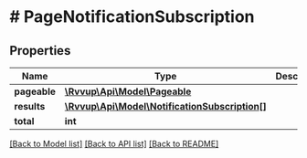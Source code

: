 # # PageNotificationSubscription

## Properties

Name | Type | Description | Notes
------------ | ------------- | ------------- | -------------
**pageable** | [**\Rvvup\Api\Model\Pageable**](Pageable.md) |  |
**results** | [**\Rvvup\Api\Model\NotificationSubscription[]**](NotificationSubscription.md) |  |
**total** | **int** |  |

[[Back to Model list]](../../README.md#models) [[Back to API list]](../../README.md#endpoints) [[Back to README]](../../README.md)
